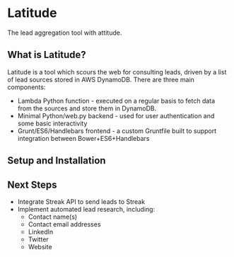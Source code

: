 # Latitude
The lead aggregation tool with attitude.

## What is Latitude?

Latitude is a tool which scours the web for consulting leads, driven by a list of lead sources
stored in AWS DynamoDB. There are three main components:

* Lambda Python function - executed on a regular basis to fetch data from the sources and store them in DynamoDB.
* Minimal Python/web.py backend - used for user authentication and some basic interactivity
* Grunt/ES6/Handlebars frontend - a custom Gruntfile built to support integration between Bower+ES6+Handlebars

## Setup and Installation

## Next Steps

* Integrate Streak API to send leads to Streak
* Implement automated lead research, including:
  * Contact name(s)
  * Contact email addresses
  * LinkedIn
  * Twitter
  * Website
